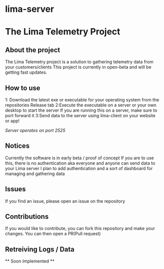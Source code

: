 # lima-server

# The Lima Telemetry Project

## About the project

The Lima Telemetry project is a solution to gathering telemetry data from your customers/clients
This project is currently in open-beta and will be getting fast updates.

## How to use

1: Download the latest exe or executable for your operating system from the repositories Release tab
2:Execute the executable on a server or your own desktop to start the server
If you are running this on a server, make sure to port forward it
3:Send data to the server using lima-client on your website or app!

_Server operates on port 2525_

## Notices

Currently the software is in early beta / proof of concept
If you are to use this, there is no authentication aka everyone and anyone can send data to your Lima server
I plan to add authentication and a sort of dashboard for managing and gathering data

## Issues

If you find an issue, please open an issue on the repository

## Contributions

If you would like to contribute, you can fork this repository and make your changes. You can then open a PR(Pull request)

## Retreiving Logs / Data

** Soon Implemented **
